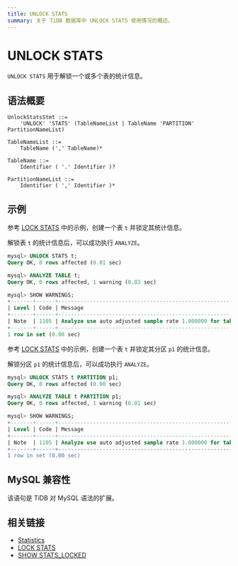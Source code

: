 ```yaml
---
title: UNLOCK STATS
summary: 关于 TiDB 数据库中 UNLOCK STATS 使用情况的概述。
---
```


# UNLOCK STATS

`UNLOCK STATS` 用于解锁一个或多个表的统计信息。

## 语法概要

```ebnf+diagram
UnlockStatsStmt ::=
    'UNLOCK' 'STATS' (TableNameList | TableName 'PARTITION' PartitionNameList)

TableNameList ::=
    TableName (',' TableName)*

TableName ::=
    Identifier ( '.' Identifier )?

PartitionNameList ::=
    Identifier ( ',' Identifier )*
```

## 示例

参考 [LOCK STATS](/sql-statements/sql-statement-lock-stats.md) 中的示例，创建一个表 `t` 并锁定其统计信息。

解锁表 `t` 的统计信息后，可以成功执行 `ANALYZE`。

```sql
mysql> UNLOCK STATS t;
Query OK, 0 rows affected (0.01 sec)

mysql> ANALYZE TABLE t;
Query OK, 0 rows affected, 1 warning (0.03 sec)

mysql> SHOW WARNINGS;
+-------+------+-----------------------------------------------------------------------------------------------------------------------------------------+
| Level | Code | Message                                                                                                                                 |
+-------+------+-----------------------------------------------------------------------------------------------------------------------------------------+
| Note  | 1105 | Analyze use auto adjusted sample rate 1.000000 for table test.t, reason to use this rate is "use min(1, 110000/8) as the sample-rate=1" |
+-------+------+-----------------------------------------------------------------------------------------------------------------------------------------+
1 row in set (0.00 sec)
```

参考 [LOCK STATS](/sql-statements/sql-statement-lock-stats.md) 中的示例，创建一个表 `t` 并锁定其分区 `p1` 的统计信息。

解锁分区 `p1` 的统计信息后，可以成功执行 `ANALYZE`。

```sql
mysql> UNLOCK STATS t PARTITION p1;
Query OK, 0 rows affected (0.00 sec)

mysql> ANALYZE TABLE t PARTITION p1;
Query OK, 0 rows affected, 1 warning (0.01 sec)

mysql> SHOW WARNINGS;
+-------+------+----------------------------------------------------------------------------------------------------------------------------------------------------------------------+
| Level | Code | Message                                                                                                                                                              |
+-------+------+----------------------------------------------------------------------------------------------------------------------------------------------------------------------+
| Note  | 1105 | Analyze use auto adjusted sample rate 1.000000 for table test.t's partition p1, reason to use this rate is "TiDB assumes that the table is empty, use sample-rate=1" |
+-------+------+----------------------------------------------------------------------------------------------------------------------------------------------------------------------+
1 row in set (0.00 sec)
```

## MySQL 兼容性

该语句是 TiDB 对 MySQL 语法的扩展。

## 相关链接

* [Statistics](/statistics.md#lock-statistics)
* [LOCK STATS](/sql-statements/sql-statement-lock-stats.md)
* [SHOW STATS_LOCKED](/sql-statements/sql-statement-show-stats-locked.md)